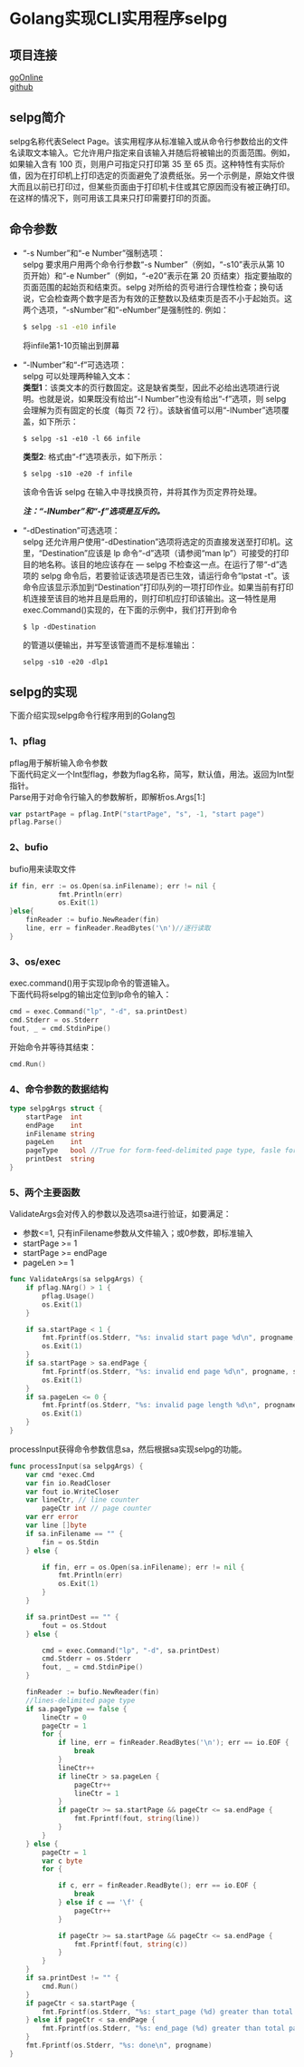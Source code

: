 # Golang实现CLI实用程序selpg

## 项目连接

[goOnline](http://139.9.57.167:20080/share/bm67l1ud0liuiksqatg0?secret=false)  
[github](https://github.com/HiXinJ/Service-Computing/tree/master/selpg)

## selpg简介
selpg名称代表Select Page。该实用程序从标准输入或从命令行参数给出的文件名读取文本输入。它允许用户指定来自该输入并随后将被输出的页面范围。例如，如果输入含有 100 页，则用户可指定只打印第 35 至 65 页。这种特性有实际价值，因为在打印机上打印选定的页面避免了浪费纸张。另一个示例是，原始文件很大而且以前已打印过，但某些页面由于打印机卡住或其它原因而没有被正确打印。在这样的情况下，则可用该工具来只打印需要打印的页面。

## 命令参数 

- “-s Number”和“-e Number”强制选项：  
selpg 要求用户用两个命令行参数“-s Number”（例如，“-s10”表示从第 10 页开始）和“-e Number”（例如，“-e20”表示在第 20 页结束）指定要抽取的页面范围的起始页和结束页。selpg 对所给的页号进行合理性检查；换句话说，它会检查两个数字是否为有效的正整数以及结束页是否不小于起始页。这两个选项，“-sNumber”和“-eNumber”是强制性的. 
例如：
    ```bash
    $ selpg -s1 -e10 infile
    ```
    将infile第1-10页输出到屏幕

- “-lNumber”和“-f”可选选项：  
selpg 可以处理两种输入文本：  
**类型1**：该类文本的页行数固定。这是缺省类型，因此不必给出选项进行说明。也就是说，如果既没有给出“-l Number”也没有给出“-f”选项，则 selpg 会理解为页有固定的长度（每页 72 行）。该缺省值可以用“-lNumber”选项覆盖，如下所示： 

    ```shell
    $ selpg -s1 -e10 -l 66 infile
    ```
    **类型2**: 格式由“-f”选项表示，如下所示：
    ```
    $ selpg -s10 -e20 -f infile
    ```
    该命令告诉 selpg 在输入中寻找换页符，并将其作为页定界符处理。  

    ***注：“-lNumber”和“-f”选项是互斥的。***

- “-dDestination”可选选项：  
selpg 还允许用户使用“-dDestination”选项将选定的页直接发送至打印机。这里，“Destination”应该是 lp 命令“-d”选项（请参阅“man lp”）可接受的打印目的地名称。该目的地应该存在 ― selpg 不检查这一点。在运行了带“-d”选项的 selpg 命令后，若要验证该选项是否已生效，请运行命令“lpstat -t”。该命令应该显示添加到“Destination”打印队列的一项打印作业。如果当前有打印机连接至该目的地并且是启用的，则打印机应打印该输出。这一特性是用exec.Command()实现的，在下面的示例中，我们打开到命令

    ```
    $ lp -dDestination
    ```
    的管道以便输出，并写至该管道而不是标准输出：

    ```
    selpg -s10 -e20 -dlp1
    ```

## selpg的实现  

下面介绍实现selpg命令行程序用到的Golang包  
### 1、pflag
pflag用于解析输入命令参数  
下面代码定义一个Int型flag，参数为flag名称，简写，默认值，用法。返回为Int型指针。  
Parse用于对命令行输入的参数解析，即解析os.Args[1:]
```go
var pstartPage = pflag.IntP("startPage", "s", -1, "start page")
pflag.Parse()
```

### 2、bufio
bufio用来读取文件  
```go
if fin, err := os.Open(sa.inFilename); err != nil {
			fmt.Println(err)
			os.Exit(1)
}else{
    finReader := bufio.NewReader(fin)    
    line, err = finReader.ReadBytes('\n')//逐行读取
}
```

### 3、os/exec
exec.command()用于实现lp命令的管道输入。  
下面代码将selpg的输出定位到lp命令的输入：
```go
cmd = exec.Command("lp", "-d", sa.printDest)
cmd.Stderr = os.Stderr
fout, _ = cmd.StdinPipe()
```
开始命令并等待其结束：
```go
cmd.Run()
```
### 4、命令参数的数据结构  
```go
type selpgArgs struct {
	startPage  int
	endPage    int
	inFilename string
	pageLen    int
	pageType   bool //True for form-feed-delimited page type, fasle for lines-delimited page type
	printDest  string
}
```
### 5、两个主要函数
ValidateArgs会对传入的参数以及选项sa进行验证，如要满足： 
- 参数<=1, 只有inFilename参数从文件输入；或0参数，即标准输入
- startPage >= 1 
- startPage >= endPage
- pageLen >= 1
```go
func ValidateArgs(sa selpgArgs) {
	if pflag.NArg() > 1 {
		pflag.Usage()
		os.Exit(1)
	}

	if sa.startPage < 1 {
		fmt.Fprintf(os.Stderr, "%s: invalid start page %d\n", progname, sa.startPage)
		os.Exit(1)
	}
	if sa.startPage > sa.endPage {
		fmt.Fprintf(os.Stderr, "%s: invalid end page %d\n", progname, sa.endPage)
		os.Exit(1)
	}
	if sa.pageLen <= 0 {
		fmt.Fprintf(os.Stderr, "%s: invalid page length %d\n", progname, sa.pageLen)
		os.Exit(1)
	}
}
```

processInput获得命令参数信息sa，然后根据sa实现selpg的功能。  
```go
func processInput(sa selpgArgs) {
	var cmd *exec.Cmd
	var fin io.ReadCloser
	var fout io.WriteCloser
	var lineCtr, // line counter
		pageCtr int // page counter
	var err error
	var line []byte
	if sa.inFilename == "" {
		fin = os.Stdin
	} else {

		if fin, err = os.Open(sa.inFilename); err != nil {
			fmt.Println(err)
			os.Exit(1)
		}
	}

	if sa.printDest == "" {
		fout = os.Stdout
	} else {

		cmd = exec.Command("lp", "-d", sa.printDest)
		cmd.Stderr = os.Stderr
		fout, _ = cmd.StdinPipe()
	}

	finReader := bufio.NewReader(fin)
	//lines-delimited page type
	if sa.pageType == false {
		lineCtr = 0
		pageCtr = 1
		for {
			if line, err = finReader.ReadBytes('\n'); err == io.EOF {
				break
			}
			lineCtr++
			if lineCtr > sa.pageLen {
				pageCtr++
				lineCtr = 1
			}
			if pageCtr >= sa.startPage && pageCtr <= sa.endPage {
				fmt.Fprintf(fout, string(line))
			}
		}
	} else {
		pageCtr = 1
		var c byte
		for {

			if c, err = finReader.ReadByte(); err == io.EOF {
				break
			} else if c == '\f' {
				pageCtr++
			}

			if pageCtr >= sa.startPage && pageCtr <= sa.endPage {
				fmt.Fprintf(fout, string(c))
			}
		}
	}
	if sa.printDest != "" {
		cmd.Run()
	}
	if pageCtr < sa.startPage {
		fmt.Fprintf(os.Stderr, "%s: start_page (%d) greater than total pages (%d), no output written\n", progname, sa.startPage, pageCtr)
	} else if pageCtr < sa.endPage {
		fmt.Fprintf(os.Stderr, "%s: end_page (%d) greater than total pages (%d), less output than expected\n", progname, sa.endPage, pageCtr)
	}
	fmt.Fprintf(os.Stderr, "%s: done\n", progname)
}
```


